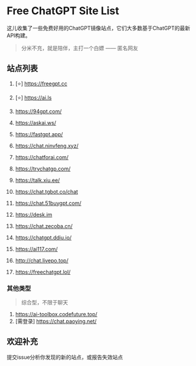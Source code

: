 # Free ChatGPT Site List

这儿收集了一些免费好用的ChatGPT镜像站点，它们大多数基于ChatGPT的最新API构建。

> 分米不充，就是陪伴，主打一个白嫖 —— 匿名网友

## 站点列表

1. [⭐] https://freegpt.cc

2. [⭐] https://ai.ls

3. https://94gpt.com/

4. https://askai.ws/

5. https://fastgpt.app/

6. https://chat.ninvfeng.xyz/

7. https://chatforai.com/

8. https://trychatgp.com/

9. https://talk.xiu.ee/

10. https://chat.tgbot.co/chat

11. https://chat.51buygpt.com/

12. https://desk.im

13. https://chat.zecoba.cn/

14. https://chatgpt.ddiu.io/

15. https://ai117.com/

16. http://chat.livepo.top/

17. https://freechatgpt.lol/

### 其他类型
>综合型，不限于聊天
1. https://ai-toolbox.codefuture.top/
2. [需登录] https://chat.paoying.net/ 



## 欢迎补充
提交issue分析你发现的新的站点，或报告失效站点 